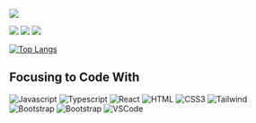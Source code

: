 <!-- ### Hi there 👋 -->
![](https://komarev.com/ghpvc/?username=binaryhexa&color=blueviolet)

![](http://github-profile-summary-cards.vercel.app/api/cards/profile-details?username=binaryhexa&theme=synthwave)
![](http://github-profile-summary-cards.vercel.app/api/cards/repos-per-language?username=binaryhexa&theme=synthwave)
![](http://github-profile-summary-cards.vercel.app/api/cards/most-commit-language?username=binaryhexa&theme=synthwave)

[![Top Langs](https://github-readme-stats.vercel.app/api/top-langs/?username=binaryhexa&layout=compact&theme=tokyonight&langs_count=8&show_owner)](https://github.com/binaryhexa/github-readme-stats_theme=tokyonight)

## Focusing to Code With
![Javascript](https://img.shields.io/badge/Javascript-F0DB4F?style=for-the-badge&labelColor=black&logo=javascript&logoColor=F0DB4F)
![Typescript](https://img.shields.io/badge/Typescript-007acc?style=for-the-badge&labelColor=black&logo=typescript&logoColor=007acc)
![React](https://img.shields.io/badge/-React-61DBFB?style=for-the-badge&labelColor=black&logo=react&logoColor=61DBFB)
![HTML](https://img.shields.io/badge/HTML5-E34F26?style=for-the-badge&logo=html5&logoColor=white)
![CSS3](https://img.shields.io/badge/CSS3-1572B6?style=for-the-badge&logo=css3&logoColor=white)
![Tailwind](https://img.shields.io/badge/Tailwind_CSS-092749?style=for-the-badge&logo=tailwindcss&logoColor=06B6D4&labelColor=000000)
![Bootstrap](https://img.shields.io/badge/Bootstrap-563D7C?style=for-the-badge&logo=bootstrap&logoColor=white)
![Bootstrap](https://img.shields.io/badge/Mui-563D7C?style=for-the-badge&logo=mui&logoColor=white)
![VSCode](https://img.shields.io/badge/Visual_Studio-0078d7?style=for-the-badge&logo=visual%20studio&logoColor=white)



<!-- [![binaryhexa's GitHub stats](https://github-readme-stats.vercel.app/api?username=binaryhexa)](https://github.com/binaryhexa/github-readme-stats) -->

<!--
**binaryhexa/binaryhexa** is a ✨ _special_ ✨ repository because its `README.md` (this file) appears on your GitHub profile.

Here are some ideas to get you started:

- 🔭 I’m currently working on ...
- 🌱 I’m currently learning ...
- 👯 I’m looking to collaborate on ...
- 🤔 I’m looking for help with ...
- 💬 Ask me about ...
- 📫 How to reach me: ...
- 😄 Pronouns: ...
- ⚡ Fun fact: ...
-->
